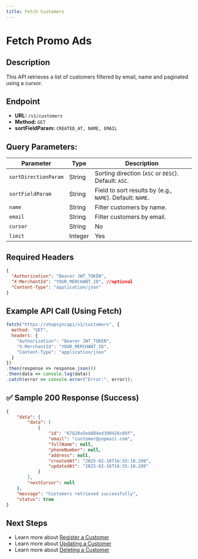 ```yaml
---
title: Fetch Customers
---
```


# Fetch Promo Ads

##  Description
This API retrieves a list of customers filtered by email, name and paginated using a cursor.

##  Endpoint
- **URL:** `/v1/customers`
- **Method:** `GET`
- **sortFieldParam:** `CREATED_AT, NAME, EMAIL`
## Query Parameters:

| Parameter            | Type   | Description |
|----------------------|--------|-------------|
| `sortDirectionParam` | String | Sorting direction (`ASC` or `DESC`). Default: `ASC`. |
| `sortFieldParam`     | String | Field to sort results by (e.g., `NAME`). Default: `NAME`. |
| `name`              | String | Filter customers by name. |
| `email`          | String | Filter customers by email. |
| `cursor`  | String | No       | The cursor for pagination.    (2025-02-11T18:21:53Z&)            |
| `limit`   | Integer| Yes      | The number of promo ads to retrieve (min: 1, max: 20). |

##  Required Headers
```json
{
  "Authorization": "Bearer JWT_TOKEN", 
  "X-MerchantId": "YOUR_MERCHANT_ID", //optional
  "Content-Type": "application/json"
}
```

##  Example API Call (Using Fetch)
```javascript
fetch("https://shopsyncapi/v1/customers", {
  method: "GET",
  headers: {
    "Authorization": "Bearer JWT_TOKEN",
    "X-MerchantId": "YOUR_MERCHANT_ID",
    "Content-Type": "application/json"
  }
})
.then(response => response.json())
.then(data => console.log(data))
.catch(error => console.error("Error:", error));
```

## ✅ Sample 200 Response (Success)
```json
{
    "data": {
        "data": [
            {
                "id": "67b20a5edd84ed390426c09f",
                "email": "customer@yopmail.com",
                "fullName": null,
                "phoneNumber": null,
                "address": null,
                "createdAt": "2025-02-16T16:55:10.289",
                "updatedAt": "2025-02-16T16:55:10.289"
            }
        ],
        "nextCursor": null
    },
    "message": "Customers retrieved successfully",
    "status": true
}
```


##  Next Steps
- Learn more about [Register a Customer](../authentication/customer-registration.md)
- Learn more about [Updating a Customer](./update-customer.md)
- Learn more about [Deleting a Customer](./delete-customer.md)


